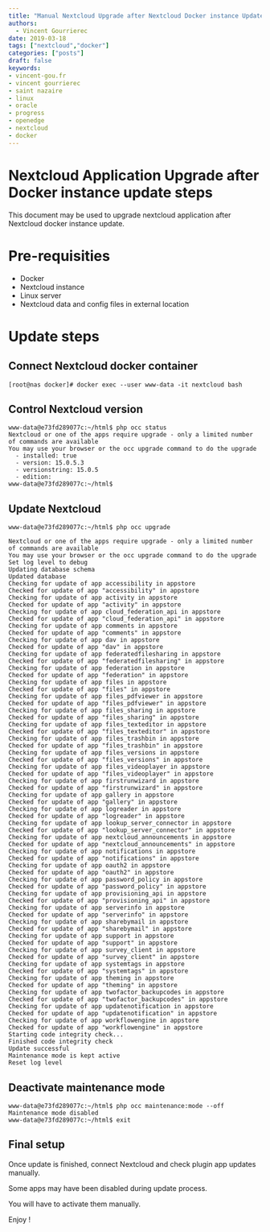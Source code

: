```yaml
---
title: "Manual Nextcloud Upgrade after Nextcloud Docker instance Update"
authors:
  - Vincent Gourrierec
date: 2019-03-18
tags: ["nextcloud","docker"]
categories: ["posts"]
draft: false
keywords:
- vincent-gou.fr
- vincent gourrierec
- saint nazaire
- linux
- oracle
- progress
- openedge
- nextcloud
- docker 
---
```


# Nextcloud Application Upgrade after Docker instance update steps

This document may be used to upgrade nextcloud application after Nextcloud docker instance update.

# Pre-requisities
* Docker 
* Nextcloud instance
* Linux server
* Nextcloud data and config files in external location 

# Update steps

## Connect Nextcloud docker container 

    [root@nas docker]# docker exec --user www-data -it nextcloud bash


## Control Nextcloud version

```
www-data@e73fd289077c:~/html$ php occ status
Nextcloud or one of the apps require upgrade - only a limited number of commands are available
You may use your browser or the occ upgrade command to do the upgrade
  - installed: true
  - version: 15.0.5.3
  - versionstring: 15.0.5
  - edition:
www-data@e73fd289077c:~/html$ 
```

## Update Nextcloud 

    www-data@e73fd289077c:~/html$ php occ upgrade

```
Nextcloud or one of the apps require upgrade - only a limited number of commands are available
You may use your browser or the occ upgrade command to do the upgrade
Set log level to debug
Updating database schema
Updated database
Checking for update of app accessibility in appstore
Checked for update of app "accessibility" in appstore
Checking for update of app activity in appstore
Checked for update of app "activity" in appstore
Checking for update of app cloud_federation_api in appstore
Checked for update of app "cloud_federation_api" in appstore
Checking for update of app comments in appstore
Checked for update of app "comments" in appstore
Checking for update of app dav in appstore
Checked for update of app "dav" in appstore
Checking for update of app federatedfilesharing in appstore
Checked for update of app "federatedfilesharing" in appstore
Checking for update of app federation in appstore
Checked for update of app "federation" in appstore
Checking for update of app files in appstore
Checked for update of app "files" in appstore
Checking for update of app files_pdfviewer in appstore
Checked for update of app "files_pdfviewer" in appstore
Checking for update of app files_sharing in appstore
Checked for update of app "files_sharing" in appstore
Checking for update of app files_texteditor in appstore
Checked for update of app "files_texteditor" in appstore
Checking for update of app files_trashbin in appstore
Checked for update of app "files_trashbin" in appstore
Checking for update of app files_versions in appstore
Checked for update of app "files_versions" in appstore
Checking for update of app files_videoplayer in appstore
Checked for update of app "files_videoplayer" in appstore
Checking for update of app firstrunwizard in appstore
Checked for update of app "firstrunwizard" in appstore
Checking for update of app gallery in appstore
Checked for update of app "gallery" in appstore
Checking for update of app logreader in appstore
Checked for update of app "logreader" in appstore
Checking for update of app lookup_server_connector in appstore
Checked for update of app "lookup_server_connector" in appstore
Checking for update of app nextcloud_announcements in appstore
Checked for update of app "nextcloud_announcements" in appstore
Checking for update of app notifications in appstore
Checked for update of app "notifications" in appstore
Checking for update of app oauth2 in appstore
Checked for update of app "oauth2" in appstore
Checking for update of app password_policy in appstore
Checked for update of app "password_policy" in appstore
Checking for update of app provisioning_api in appstore
Checked for update of app "provisioning_api" in appstore
Checking for update of app serverinfo in appstore
Checked for update of app "serverinfo" in appstore
Checking for update of app sharebymail in appstore
Checked for update of app "sharebymail" in appstore
Checking for update of app support in appstore
Checked for update of app "support" in appstore
Checking for update of app survey_client in appstore
Checked for update of app "survey_client" in appstore
Checking for update of app systemtags in appstore
Checked for update of app "systemtags" in appstore
Checking for update of app theming in appstore
Checked for update of app "theming" in appstore
Checking for update of app twofactor_backupcodes in appstore
Checked for update of app "twofactor_backupcodes" in appstore
Checking for update of app updatenotification in appstore
Checked for update of app "updatenotification" in appstore
Checking for update of app workflowengine in appstore
Checked for update of app "workflowengine" in appstore
Starting code integrity check...
Finished code integrity check
Update successful
Maintenance mode is kept active
Reset log level

```

## Deactivate maintenance mode

```
www-data@e73fd289077c:~/html$ php occ maintenance:mode --off
Maintenance mode disabled
www-data@e73fd289077c:~/html$ exit
```

## Final setup

Once update is finished, connect Nextcloud and check plugin app updates manually.

Some apps may have been disabled during update process.

You will have to activate them manually.

Enjoy ! 
